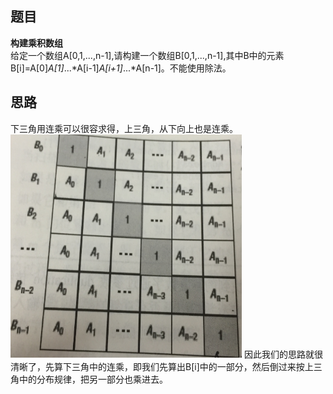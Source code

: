 ## 题目
**构建乘积数组**<br>
给定一个数组A[0,1,...,n-1],请构建一个数组B[0,1,...,n-1],其中B中的元素B[i]=A[0]*A[1]*...*A[i-1]*A[i+1]*...*A[n-1]。不能使用除法。


## 思路
下三角用连乘可以很容求得，上三角，从下向上也是连乘。
![](.readme_images/d7baf1be.png)
因此我们的思路就很清晰了，先算下三角中的连乘，即我们先算出B[i]中的一部分，然后倒过来按上三角中的分布规律，把另一部分也乘进去。

